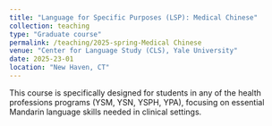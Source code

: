 ```yaml
---
title: "Language for Specific Purposes (LSP): Medical Chinese"
collection: teaching
type: "Graduate course"
permalink: /teaching/2025-spring-Medical Chinese
venue: "Center for Language Study (CLS), Yale University"
date: 2025-23-01
location: "New Haven, CT"
---
```

This course is specifically designed for students in any of the health professions programs (YSM, YSN, YSPH, YPA), focusing on essential Mandarin language skills needed in clinical settings.
